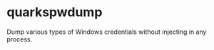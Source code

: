 quarkspwdump
============

Dump various types of Windows credentials without injecting in any process.